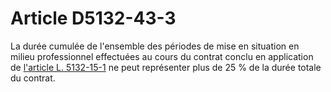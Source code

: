 # Article D5132-43-3

La durée cumulée de l'ensemble des périodes de mise en situation en milieu professionnel effectuées au cours du contrat conclu en application de [l'article L. 5132-15-1][1] ne peut représenter plus de 25 % de la durée totale du contrat.

 [1]: /affichCodeArticle.do?cidTexte=LEGITEXT000006072050&idArticle=LEGIARTI000019864433&dateTexte=&categorieLien=cid